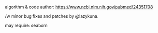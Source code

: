 algorithm & code author: https://www.ncbi.nlm.nih.gov/pubmed/24351708

/w minor bug fixes and patches by @lazykuna.

may require: seaborn
